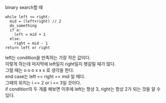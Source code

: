 binary search할 때    
```
while left <= right:
  mid = (left+right) // 2
  do_something
  if a:
    left = mid + 1
  else:
    right = mid - 1
return left or right
```

left는 condition을 만족하는 가장 작은 값이다.   
이렇게 하는데 마지막에 left일지 right일지 헷갈릴 때가 많다.    
그럴 때는 o o o x x x 로 생각을 한다.   
end case는 left == right == mid 일 때다.   
그때의 위치는 i == 2 or i == 3일 것이다.   
if condition의 두 개를 해보면 이후에 left는 항상 3, right는 항상 2가 되는 것을 알 수 있다.   

